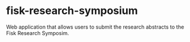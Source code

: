 # fisk-research-symposium


Web application that allows users to submit the research abstracts to the Fisk Research Symposim. 
